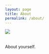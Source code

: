 ```yaml
---
layout: page
title: About
permalink: /about/
---
```

<img src="../img/about.png">
<br>
<br>
<br>
About yourself.

